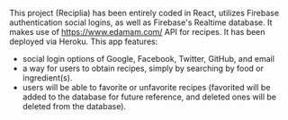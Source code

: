 This project (Reciplia) has been entirely coded in React, utilizes Firebase authentication social logins, as well as Firebase's Realtime database.  It makes use of https://www.edamam.com/ API for recipes. It has been deployed via Heroku. 
This app features:
* social login options of Google, Facebook, Twitter, GitHub, and email
* a way for users to obtain recipes, simply by searching by food or ingredient(s).
* users will be able to favorite or unfavorite recipes (favorited will be added to the database for future reference, and deleted ones will be deleted from the database).

